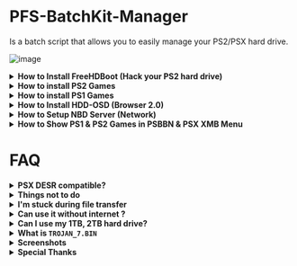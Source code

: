 # PFS-BatchKit-Manager
Is a batch script that allows you to easily manage your PS2/PSX hard drive.

![image](https://user-images.githubusercontent.com/22562949/152685787-f7b0dd25-8731-4b13-aa49-e0b9e5ed09c9.png)

<details>
  <summary> <h7> <b> How to Install FreeHDBoot (Hack your PS2 hard drive) </b> </h7> </summary>
   <p>
     
IMPORTANT! If you have already Formatted and installed FreeHDBoot (From HDD), you don't need to do this.       
     
If you installed Premade FreeHDBoot image with HDD Raw Copy Please format your hard drive by following all the steps below.

1) In PFS BatchKit Manager Go to `Advanced menu` > `HDD Management`
     
2) Choose option 8 `Hack your HDD To PS2 Format` `(This is only intended to be used as an entry point for the PS2.)`
     
3) After the hacking put your HDD in your PS2 and format your hard drive with wLaunchELF.      
In wLaunchELF do this `FileBrowser` > `MISC` > `HDDManager` > `Press R1` > `Format` and confirm.
     
4) Now `Press R1` > `Create` Type `+OPL` And Select `OK`
    
5) Choose the size of your partition          
   it will depend on your use if you plan to use the Virtual Memory Card for each game it is preferable to have a large partition size     
  
   Choose `768`  if your HDD size is smaller than `500gb`       
   Choose `2560` if your HDD size is larger than `500gb`   
     
   If you do not intend to use the Virtual Memory Card for each game you can choose `512`
     
   Now Press Circle and OK to continue             
   Note: sometimes during the creation of the partition, he will be able to name it in `+OPL1` , it will have to be renamed to `+OPL`
 
6) Copy the contents of the !COPY_TO_USB_ROOT folder to the root of your USB drive                
 `Your usb key must be in FAT32 format`

7) Install FreeHDBoot (From HDD).
In wLaunchELF do this `FileBrowser` > `Mass` > `APPS` > `FreeMcBoot` > `FMCBInstaller.elf` Press Circle for Launch > `Press R1` > `Install FHDB` (From HDD)

8) Your hard drive will be properly formatted and hacked after that
  ------
     
   </p>
</details>


<details>
  <summary> <h7> <b> How to install PS2 Games </b> </h7> </summary>
   <p>
     
NOTE: Before installing your games, it is strongly recommended to create the `+OPL` partition

Support Compressed format Zip, 7z, ZSO
You don't need to convert your BIN/CUE to iso, they will be automatically converted when transferring.

Copy your `.ISO`, `.BIN/CUE`, `.ZSO`, `.Zip`, `.7z` in DVD Folder
   
In PFS BatchKit Manager Choose `Transfer PS2 Games`
     
  ------
   </p>
</details>


<details>
  <summary> <h7> <b> How to install PS1 Games </b> </h7> </summary>
   <p>
   
NOTE: You need to find the right files to be able to launch PS1 games        
for copyright reasons I cannot provide you with these files:

`POPS.ELF` 	    MD5: `355A892A8CE4E4A105469D4EF6F39A42`            
`IOPRP252.IMG` 	MD5: `1DB9C6020A2CD445A7BB176A1A3DD418`

Copy your .BIN/CUE in POPS Folder
1) Transfer POPS-Binaries
2) Go to the `Advanced menu` > `Conversion`
3) Choose Convert .BIN/CUE To .VCD
4) Create `__.POPS` Partition `Choose an appropriate size according to the number of games you want to install`
5) Transfer your PS1 Games
     
  ------
   </p>
</details>


<details>
  <summary> <h7> <b> How to Install HDD-OSD (Browser 2.0) </b> </h7> </summary>
   <p>

NOTE: You need to find the correct files to be able to install the HDD-OSD.                  
for copyright reasons I cannot provide you with these files:        
`hddosd-1.10-u.7z` MD5: `403202A03B910FB6FBD522D6AB5007E7`
     
1) Install FreeHDBoot (From HDD)
2) Create `+OPL` Partition
3) Go to the `Advanced menu` > `HDD-OSD/PSBBN/XMB` Install HDD-OSD
4) In `Partitions Management` Inject OPL-Launcher (For PS2 games you want to run from HDD-OSD)
5) If you want 3D save icons to appear instead of HD-Loader icon Choose Option `9. Update Partition Resources Header`
     
  ------
   </p>
</details>

<details>
  <summary> <h7> <b> How to Setup NBD Server (Network) </b> </h7> </summary>
   <p>

`Obviously this method won't work for PS2/HDD network adapters that don't have a working network port (i.e. gamestar`
       
     
1) Go to `Advanced menu` > `HDDManagement` > `NBD Server`

2) Choose `Install/Update NBD Driver` (You will be asked to restart the computer to activate test mode)

3) After restarting Repeat steps 1 and 2 You will not need to restart your computer this time

4) A window should warn you if you want to install the driver Confirm install the driver                              
(If the driver refuses to install, you will have to go into your computer's bios and disable Secureboot UEFI)

5) After installing the driver Turn on your PS2 go to OPL (Compatible NBD [__Download Here__](https://raw.githubusercontent.com/GDX-X/PFS-BatchKit-Manager/main/PFS-BatchKit-Manager/HDD-OSD/OPNPS2LD.ELF)) 
     
6) In OPL Go to `Settings` > `Enable Write Operation` `ON` Select `OK` For save
   
7) Still in OPL Go to `Network Settings` and write down the `IP Address` Now go back to the menu and Go to `Start NBD Server`       
(if it works, the following message should appear `NBD Server Running...`)     
     
8) Now In PFS Batchkit Manager Go to `Advanced menu` > `HDDManagement` > `NBD Server` > `Mount Device`

9) Type in the IP address of your PS2 that you wrote down                                                       

10) Normally if all goes well, your hard drive should be connected to your pc as local hard drive                    
(You can check in `Show list of mounted devices` InstanceName PS2HDD)
     
Now you can use all features of PFS Batchkit Manager!

NOTE: Once you are done with what you need to do, don't forget to unmount the hard drive from the network

  ------
   </p>
</details>

<details>
  <summary> <h7> <b> How to Show PS1 & PS2 Games in PSBBN & PSX XMB Menu </b> </h7> </summary>
   <p>

1) Connect your PS2 Or PSX HDD With NBD Server Or locally
2) Install PS2 Games
3) Go to the `Advanced menu` > `HDD-OSD/PSBBN/XMB` > `Partitions Management` 
4) Choose Convert HDL Partition for PSBBN & XMB Menu

NOTE: For PS1 games you need to install them as a partition everything will be done automatically
     
  ------
   </p>
</details>


# FAQ

<details>
  <summary> <h7> <b> PSX DESR compatible? </code>  </b> </h7> </summary>
   <p>

  Yes, all models are supported
  
  PSX V1 5000, 7000, 5100, 7100                
  PSX V2 5500, 7500, 5700, 7700
  
  NOTE:
  In HDD Management menu                     
  Do Not Format your PSX hard drive           
  Do Not Use Option Hack PS2 HDD
  
  For security, I advise you to make a full backup of your PSX hard drive in case of problems. You can do it with HDDRawCopy
  
 ------
   </p>
</details>

<details>
  <summary> <h7> <b> Things not to do </code>  </b> </h7> </summary>
   <p>
     
  Do not use the Expand option in wLaunchELF, it may corrupt your hard drive 
  
  ------
   </p>
</details>

<details>
  <summary> <h7> <b> I'm stuck during file transfer </code>  </b> </h7> </summary>
   <p>
  
If you get stuck during file transfer, it means your partition is full or corrupted.

You have to delete it and recreate one with an appropriate size

 ------
   </p>
</details>


<details>
  <summary> <h7> <b> Can use it without internet ?  </b> </h7> </summary>
   <p>
     
  Yes you can use it without internet
     
  ------
   </p>
</details>

<details>
  <summary> <h7> <b> Can I use my 1TB, 2TB hard drive? </b> </h7> </summary>
   <p>

Yes Support up to 2TB Maximum
     
  ------
   </p>
</details>

<details>
  <summary> <h7> <b> What is <code>TROJAN_7.BIN</code>  </b> </h7> </summary>
   <p>
     
It's a patch for PS1 games that fixes some bugs.
     
you can find it [__here__](https://www.psx-place.com/threads/popstarter.19139/page-8#post-298564)
     
  ------
   </p>
</details>

<details>
  <summary> <h7> <b> Screenshots </b> </h7> </summary>
   <p>

![image](https://user-images.githubusercontent.com/22562949/152686188-325fe89d-c02c-4908-a517-2751774fcc9f.png)
     
![image](https://user-images.githubusercontent.com/22562949/152685686-1a12ed0d-93fc-4eeb-8971-28fb0db95152.png)
     
![PFSInstall](https://user-images.githubusercontent.com/22562949/177049531-475f18ad-f0d6-4d7f-9d9e-4eb93b39ee94.png)

![ae3d5a45181942f225fe4657b1b0a8d8](https://user-images.githubusercontent.com/22562949/170713114-5154c779-92f6-4917-bf83-89f2bd313396.png)

![PSX_XMB_Games_Final_1_Cropped](https://user-images.githubusercontent.com/22562949/170713170-a96cf172-879b-43ae-9863-044e7182452e.png)


  ------
   </p>
</details>

<details>
  <summary> <h7> <b> Special Thanks </b> </h7> </summary>
   <p>
 
AkuHAK, Roland, Uyjulian For maintaining and improving hdl_dump and pfsshell.

NeMesiS, Dekkit Rs1n For making me want to create this script.

krHACKen For mbr.img and POPStarter and CUE2POPS

El_isra For POPS-VCD-ID-Extractor and DiagBox.

LopoTRI For the tests carried out.

TnA For giving me some ideas to add to the script.

Roland For NBD Server

SpaceCoyote For PS1 games covers HDD-OSD

Thanks to the other people I may have forgotten who have contributed to the PS2 scene!

  ------
   </p>
</details>
